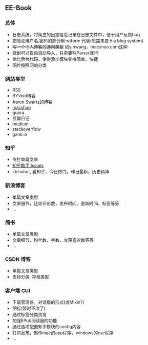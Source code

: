 ## EE-Book

### 总体

* 日志系统，将爬虫的出错信息记录在日志文件中，便于用户反馈bug
* 把验证用户名,密码的部分用 wtform 代替(思路来自 hia blog system)
* ~~写一个个人博客的通用类型~~ 如yinwang，macshuo.com这种
* 做到可以自动自动导入，只需要写Parser就行
* 优化后台代码，使得添加模块变得简单、快捷
* 图片按照网站分类

### 网站类型  

* RSS
* BYVoid博客
* [Aaron Swartz的博客](http://www.aaronsw.com/)
* [macshuo](http://macshuo.com/)
* quora
* 豆瓣日记
* medium
* stackoverflow
* gank.io

### 知乎
 
* 专栏单篇文章
* [知乎助手 Issues](https://github.com/YaoZeyuan/ZhihuHelp/issues)
* zhihuhot, 看知乎，今日热门，昨日最新，历史精华

### 新浪博客

* 单篇文章类型
* 文章细节，比如评论数，发布时间、更新时间、标签等等
* ...
 
### 简书

* 单篇文章类型
* 文章细节，粉丝数、字数、收获喜欢数等等
* ...

### CSDN 博客

* 单篇文章类型
* 支持分类, 存档类型

### 客户端 GUI

* 下载管理器，对话框的形式(或Mixin?)
* 图标(暂时不改了)
* 通过标签分类浏览
* 加强EPub阅读器的功能
* 通过选项配置知乎模块的config内容
* 打包发布，制作mac的app程序，windows的exe程序
* ...

